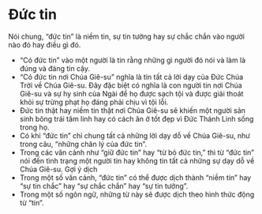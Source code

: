 # Đức tin

Nói chung, “đức tin” là niềm tin, sự tin tưởng hay sự chắc chắn vào người nào đó hay điều gì đó.
- “Có đức tin” vào một người là tin rằng những gì người đó nói và làm là đúng và đáng tin cậy.
- “Có đức tin nơi Chúa Giê-su” nghĩa là tin tất cả lời dạy của Đức Chúa Trời về Chúa Giê-su.  Đây đặc biệt có nghĩa là con người tin nơi Chúa Giê-su và sự hy sinh của Ngài để họ được sạch tội và được giải thoát khỏi sự trừng phạt họ đáng phải chịu vì tội lỗi.
- Đức tin thật hay niềm tin thật nơi Chúa Giê-su sẽ khiến một người sản sinh bông trái tâm linh hay có cách ăn ở tốt đẹp vì Đức Thánh Linh sống trong họ.
- Có khi “đức tin” chỉ chung tất cả những lời dạy dỗ về Chúa Giê-su, như trong câu, “những chân lý của đức tin”.
- Trong các văn cảnh như “giữ đức tin” hay “từ bỏ đức tin,” thì từ “đức tin” nói đến tình trạng một người tin hay không tin tất cả những sự dạy dỗ về Chúa Giê-su.
Gợi ý dịch
- Trong một số văn cảnh, “đức tin” có thể được dịch thành “niềm tin” hay “sự tin chắc” hay “sự chắc chắn” hay “sự tin tưởng”.
- Trong một số ngôn ngữ, những từ này sẽ được dịch theo hình thức động từ “tin”.

